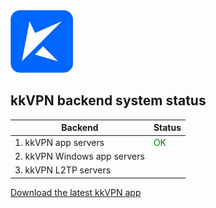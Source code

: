 <img src="kkLogoSmall.PNG" alt="kk Logo" width="100"/>

<!-- ![image](kkLogoSmall.PNG) -->


## kkVPN backend system status<br>  


| Backend | Status | 
| ----------- | ----------- | 
| 1. kkVPN app servers | <font color="green">OK</font>| 
| 2. kkVPN Windows app servers | <font color="White">Ok</font> | 
| 3. kkVPN L2TP servers | <font color="White">Ok</font> | 
 
[Download the latest kkVPN app](https://github.com/a2z18/web/blob/main/getkk.md)
